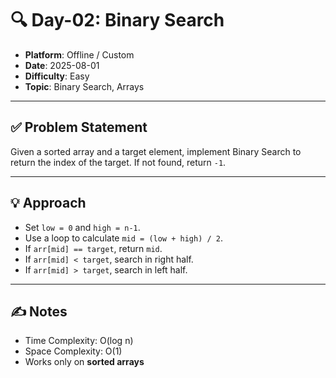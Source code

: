 # 🔍 Day-02: Binary Search

- **Platform**: Offline / Custom  
- **Date**: 2025-08-01  
- **Difficulty**: Easy  
- **Topic**: Binary Search, Arrays

---

## ✅ Problem Statement

Given a sorted array and a target element, implement Binary Search to return the index of the target. If not found, return `-1`.

---

## 💡 Approach

- Set `low = 0` and `high = n-1`.
- Use a loop to calculate `mid = (low + high) / 2`.
- If `arr[mid] == target`, return `mid`.
- If `arr[mid] < target`, search in right half.
- If `arr[mid] > target`, search in left half.

---

## ✍️ Notes

- Time Complexity: O(log n)  
- Space Complexity: O(1)
- Works only on **sorted arrays**
